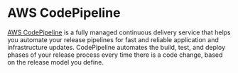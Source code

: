 # AWS CodePipeline

[AWS CodePipeline](https://aws.amazon.com/codepipeline) is a fully managed continuous delivery service that helps you automate your release pipelines for fast and reliable application and infrastructure updates. CodePipeline automates the build, test, and deploy phases of your release process every time there is a code change, based on the release model you define.

